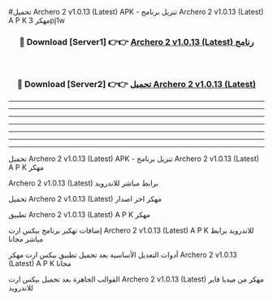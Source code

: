 #تحميل Archero 2 v1.0.13 (Latest)  APK - تنزيل برنامج Archero 2 v1.0.13 (Latest)  A P K مهكر 3pj1w 



<div align="center">
<h3>🔴 Download [Server1] 👉👉 <a href="https://apkdownload10.web.app/?title=Archero 2 v1.0.13 (Latest) ">Archero 2 v1.0.13 (Latest)  رنامج</a></h3><br>

<h3>🔴 Download [Server2] 👉👉 <a href="https://apkdownload10.web.app/?title=Archero 2 v1.0.13 (Latest) ">تحميل Archero 2 v1.0.13 (Latest)  </a></h3>
</div>


----------------------------------------------------------

----------------------------------------------------------

----------------------------------------------------------

----------------------------------------------------------

----------------------------------------------------------

----------------------------------------------------------

----------------------------------------------------------

تحميل Archero 2 v1.0.13 (Latest)  APK - تنزيل برنامج Archero 2 v1.0.13 (Latest)  A P K مهكر

Archero 2 v1.0.13 (Latest)  برابط مباشر للاندرويد

تحميل Archero 2 v1.0.13 (Latest)  مهكر اخر اصدار

تطبيق Archero 2 v1.0.13 (Latest)  A P K مهكر

إضافات تهكير برنامج بيكس ارت Archero 2 v1.0.13 (Latest)  A P K للاندرويد برابط مباشر مجانا

أدوات التعديل الأساسية بعد تحميل تطبيق بيكس ارت مهكر Archero 2 v1.0.13 (Latest)  A P K مجانا

القوالب الجاهزة بعد تحميل بيكس ارت Archero 2 v1.0.13 (Latest)  مهكر من ميديا فاير للاندرويد


